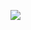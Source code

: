 ![](https://komarev.com/ghpvc/?username=harsh8104&label=PROFILE+VIEWS)

<!---
harsh8104/harsh8104 is a ✨ special ✨ repository because its `README.md` (this file) appears on your GitHub profile.
You can click the Preview link to take a look at your changes.
--->
